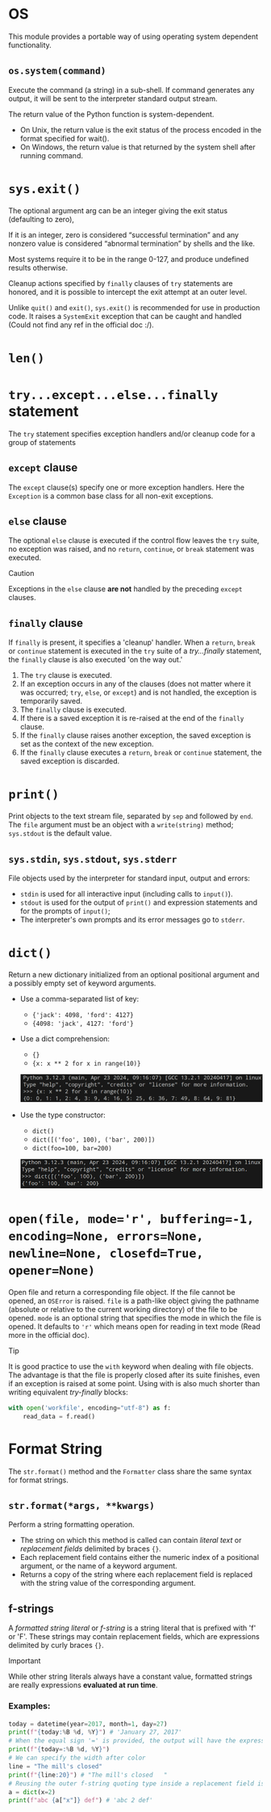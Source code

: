 # OS

This module provides a portable way of using operating system dependent functionality.

## `os.system(command)`

Execute the command (a string) in a sub-shell. If command generates any output, it will be sent to the interpreter standard output stream.

The return value of the Python function is system-dependent.

-   On Unix, the return value is the exit status of the process encoded in the format specified for wait().
-   On Windows, the return value is that returned by the system shell after running command.

# `sys.exit()`

The optional argument arg can be an integer giving the exit status (defaulting to zero),

If it is an integer, zero is considered “successful termination” and any nonzero value is considered “abnormal termination” by shells and the like.

Most systems require it to be in the range 0-127, and produce undefined results otherwise.

Cleanup actions specified by `finally` clauses of `try` statements are honored, and it is possible to intercept the exit attempt at an outer level.

Unlike `quit()` and `exit()`, `sys.exit()` is recommended for use in production code. It raises a `SystemExit` exception that can be caught and handled (Could not find any ref in the official doc :/).

# `len()`

# `try...except...else...finally` statement

The `try` statement specifies exception handlers and/or cleanup code for a group of statements

## `except` clause

The `except` clause(s) specify one or more exception handlers. Here the `Exception` is a common base class for all non-exit exceptions.

## `else` clause

The optional `else` clause is executed if the control flow leaves the `try` suite, no exception was raised, and no `return`, `continue`, or `break` statement was executed.

> [!CAUTION]
> Exceptions in the `else` clause **are not** handled by the preceding `except` clauses.

## `finally` clause

If `finally` is present, it specifies a 'cleanup' handler. When a `return`, `break` or `continue` statement is executed in the `try` suite of a _try…finally_ statement, the `finally` clause is also executed 'on the way out.'

1.  The `try` clause is executed.
2.  If an exception occurs in any of the clauses (does not matter where it was occurred; `try`, `else`, or `except`) and is not handled, the exception is temporarily saved.
3.  The `finally` clause is executed.
4.  If there is a saved exception it is re-raised at the end of the `finally` clause.
5.  If the `finally` clause raises another exception, the saved exception is set as the context of the new exception.
6.  If the `finally` clause executes a `return`, `break` or `continue` statement, the saved exception is discarded.

# `print()`

Print objects to the text stream file, separated by `sep` and followed by `end`. The `file` argument must be an object with a `write(string)` method; `sys.stdout` is the default value.

## `sys.stdin`, `sys.stdout`, `sys.stderr`

File objects used by the interpreter for standard input, output and errors:

-   `stdin` is used for all interactive input (including calls to `input()`).
-   `stdout` is used for the output of `print()` and expression statements and for the prompts of `input()`;
-   The interpreter's own prompts and its error messages go to `stderr`.

# `dict()`

Return a new dictionary initialized from an optional positional argument and a possibly empty set of keyword arguments.

-   Use a comma-separated list of key:
    -   `{'jack': 4098, 'ford': 4127}`
    -   `{4098: 'jack', 4127: 'ford'}`
-   Use a dict comprehension:

    -   `{}`
    -   `{x: x ** 2 for x in range(10)}`

    ![Create dictionary using dict comprehension](./create-dict-1.png)

-   Use the type constructor:

    -   `dict()`
    -   `dict([('foo', 100), ('bar', 200)])`
    -   `dict(foo=100, bar=200)`

    ![Create dictionary using dict constructor](./create-dict-2.png)

# `open(file, mode='r', buffering=-1, encoding=None, errors=None, newline=None, closefd=True, opener=None)`

Open file and return a corresponding file object. If the file cannot be opened, an `OSError` is raised. `file` is a path-like object giving the pathname (absolute or relative to the current working directory) of the file to be opened. `mode` is an optional string that specifies the mode in which the file is opened. It defaults to `'r'` which means open for reading in text mode (Read more in the official doc).

> [!TIP]
>
> It is good practice to use the `with` keyword when dealing with file objects. The advantage is that the file is properly closed after its suite finishes, even if an exception is raised at some point. Using with is also much shorter than writing equivalent _try-finally_ blocks:
>
> ```py
> with open('workfile', encoding="utf-8") as f:
>     read_data = f.read()
> ```

# Format String

The `str.format()` method and the `Formatter` class share the same syntax for format strings.

## `str.format(*args, **kwargs)`

Perform a string formatting operation.

-   The string on which this method is called can contain _literal text_ or _replacement fields_ delimited by braces `{}`.
-   Each replacement field contains either the numeric index of a positional argument, or the name of a keyword argument.
-   Returns a copy of the string where each replacement field is replaced with the string value of the corresponding argument.

## f-strings

A _formatted string literal_ or _f-string_ is a string literal that is prefixed with 'f' or 'F'. These strings may contain replacement fields, which are expressions delimited by curly braces `{}`.

> [!IMPORTANT]
>
> While other string literals always have a constant value, formatted strings are really expressions **evaluated at run time**.

### Examples:

```python
today = datetime(year=2017, month=1, day=27)
print(f"{today:%B %d, %Y}") # 'January 27, 2017'
# When the equal sign '=' is provided, the output will have the expression text, the '=' and the evaluated value.
print(f"{today=:%B %d, %Y}")
# We can specify the width after color
line = "The mill's closed"
print(f"{line:20}") # "The mill's closed   "
# Reusing the outer f-string quoting type inside a replacement field is permitted:
a = dict(x=2)
print(f"abc {a["x"]} def") # 'abc 2 def'
```
